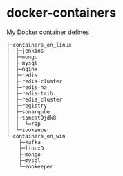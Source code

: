 # docker-containers
My Docker container defines

```
├─containers_on_linux
│  ├─jenkins
│  ├─mongo
│  ├─mysql
│  ├─nginx
│  ├─redis
│  ├─redis-cluster
│  ├─redis-ha
│  ├─redis-trib
│  ├─redis_cluster
│  ├─registry
│  ├─sonarqube
│  ├─tomcat9jdk8
│  │  └─rap
│  └─zookeeper
└─containers_on_win
    ├─kafka
    ├─linuxD
    ├─mongo
    ├─mysql
    └─zookeeper
```
